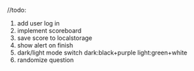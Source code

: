 //todo:

1. add user log in
2. implement scoreboard
3. save score to localstorage
4. show alert on finish
5. dark/light mode switch dark:black+purple light:green+white
6. randomize question
